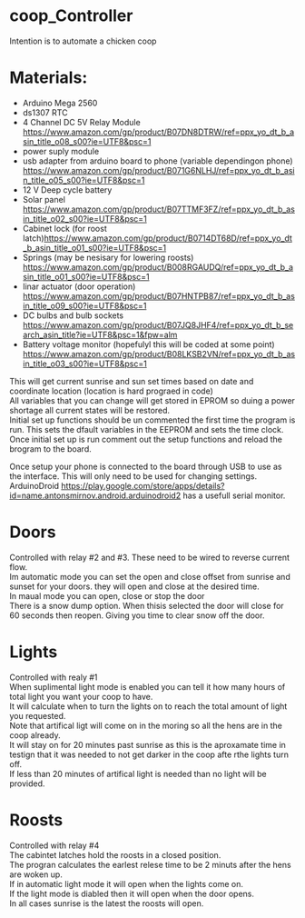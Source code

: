 # coop_Controller

Intention is to automate a chicken coop  

# Materials:  
* Arduino Mega 2560  
* ds1307 RTC  
* 4 Channel DC 5V Relay Module https://www.amazon.com/gp/product/B07DN8DTRW/ref=ppx_yo_dt_b_asin_title_o08_s00?ie=UTF8&psc=1  
* power suply module  
* usb adapter from arduino board to phone (variable dependingon phone) https://www.amazon.com/gp/product/B071G6NLHJ/ref=ppx_yo_dt_b_asin_title_o05_s00?ie=UTF8&psc=1  
* 12 V Deep cycle battery  
* Solar panel https://www.amazon.com/gp/product/B07TTMF3FZ/ref=ppx_yo_dt_b_asin_title_o02_s00?ie=UTF8&psc=1  
* Cabinet lock (for roost latch)https://www.amazon.com/gp/product/B0714DT68D/ref=ppx_yo_dt_b_asin_title_o01_s00?ie=UTF8&psc=1  
* Springs (may be nesisary for lowering roosts) https://www.amazon.com/gp/product/B008RGAUDQ/ref=ppx_yo_dt_b_asin_title_o01_s00?ie=UTF8&psc=1  
* linar actuator (door operation) https://www.amazon.com/gp/product/B07HNTPB87/ref=ppx_yo_dt_b_asin_title_o09_s00?ie=UTF8&psc=1  
* DC bulbs and bulb sockets https://www.amazon.com/gp/product/B07JQ8JHF4/ref=ppx_yo_dt_b_search_asin_title?ie=UTF8&psc=1&fpw=alm  
* Battery voltage monitor (hopefulyl this will be coded at some point) https://www.amazon.com/gp/product/B08LKSB2VN/ref=ppx_yo_dt_b_asin_title_o03_s00?ie=UTF8&psc=1  
  
  
This will get current sunrise and sun set times based on date and coordinate location (location is hard prograed in code)  
All variables that you can change will get stored in EPROM so duing a power shortage all current states will be restored.   
Initial set up functions should be un commented the first time the program is run. This sets the dfault variables in the EEPROM and sets the time clock.  
Once initial set up is run comment out the setup functions and reload the brogram to the board.   
  
Once setup your phone is connected to the board through USB to use as the interface. This will only need to be used for changing settings.  
ArduinoDroid https://play.google.com/store/apps/details?id=name.antonsmirnov.android.arduinodroid2 has a usefull serial monitor.  
  
# Doors  
Controlled with relay #2 and #3. These need to be wired to reverse current flow.  
Im automatic mode you can set the open and close offset from sunrise and sunset for your doors. they will open and close at the desired time.  
In maual mode you can open, close or stop the door  
There is a snow dump option. When thisis selected the door will close for 60 seconds then reopen. Giving you time to clear snow off the door.  
  
# Lights  
Controlled with realy #1  
When suplimental light mode is enabled you can tell it how many hours of total light you want your coop to have.  
It will calculate when to turn the lights on to reach the total amount of light you requested.  
Note that artifical ligt will come on in the moring so all the hens are in the coop already.  
It will stay on for 20 minutes past sunrise as this is the aproxamate time in testign that it was needed to not get darker in the coop afte rthe lights turn off.  
If less than 20 minutes of artifical light is needed than no light will be provided.  

# Roosts  
Controlled with relay #4  
The cabintet latches hold the roosts in a closed position.  
The progran calculates the earlest relese time to be 2 minuts after the hens are woken up.  
If in automatic light mode it will open when the lights come on.  
If the light mode is diabled then it will open when the door opens.  
In all cases sunrise is the latest the roosts will open.  


